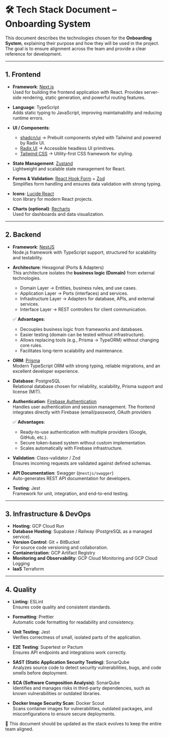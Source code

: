 # 🛠️ Tech Stack Document – Onboarding System

This document describes the technologies chosen for the **Onboarding System**, explaining their purpose and how they will be used in the project. The goal is to ensure alignment across the team and provide a clear reference for development.

---

## 1. Frontend

- **Framework**: [Next.js](https://nextjs.org/)  
  Used for building the frontend application with React. Provides server-side rendering, static generation, and powerful routing features.  

- **Language**: TypeScript  
  Adds static typing to JavaScript, improving maintainability and reducing runtime errors.  

- **UI / Components**:  
  - [shadcn/ui](https://ui.shadcn.com/) → Prebuilt components styled with Tailwind and powered by Radix UI.  
  - [Radix UI](https://www.radix-ui.com/) → Accessible headless UI primitives.  
  - [Tailwind CSS](https://tailwindcss.com/) → Utility-first CSS framework for styling.  

- **State Management**: [Zustand](https://zustand-demo.pmnd.rs/)  
  Lightweight and scalable state management for React.  

- **Forms & Validation**: [React Hook Form](https://react-hook-form.com/) + [Zod](https://zod.dev/)  
  Simplifies form handling and ensures data validation with strong typing.  

- **Icons**: [Lucide React](https://lucide.dev/)  
  Icon library for modern React projects.  

- **Charts (optional)**: [Recharts](https://recharts.org/)  
  Used for dashboards and data visualization.  

---

## 2. Backend

- **Framework**: [NestJS](https://nestjs.com/)  
  Node.js framework with TypeScript support, structured for scalability and testability.  

- **Architecture**: Hexagonal (Ports & Adapters)  
  This architecture isolates the **business logic (Domain)** from external technologies.  
  - Domain Layer → Entities, business rules, and use cases.  
  - Application Layer → Ports (interfaces) and services.  
  - Infrastructure Layer → Adapters for database, APIs, and external services.  
  - Interface Layer → REST controllers for client communication.  

  ✅ **Advantages**:  
  - Decouples business logic from frameworks and databases.  
  - Easier testing (domain can be tested without infrastructure).  
  - Allows replacing tools (e.g., Prisma → TypeORM) without changing core rules.  
  - Facilitates long-term scalability and maintenance.  

- **ORM**: [Prisma](https://www.prisma.io/)  
  Modern TypeScript ORM with strong typing, reliable migrations, and an excellent developer experience.  

- **Database**: PostgreSQL  
  Relational database chosen for reliability, scalability, Prisma support and license (MIT).  

- **Authentication**: [Firebase Authentication](https://firebase.google.com/products/auth)  
  Handles user authentication and session management. The frontend integrates directly with Firebase (email/password, OAuth providers

  ✅ **Advantages**:  
  - Ready-to-use authentication with multiple providers (Google, GitHub, etc.).  
  - Secure token-based system without custom implementation.  
  - Scales automatically with Firebase infrastructure.  


- **Validation**: Class-validator / Zod  
  Ensures incoming requests are validated against defined schemas.  

- **API Documentation**: Swagger (`@nestjs/swagger`)  
  Auto-generates REST API documentation for developers.  

- **Testing**: Jest  
  Framework for unit, integration, and end-to-end testing.  

---

## 3. Infrastructure & DevOps

- **Hosting**:  GCP Cloud Run
- **Database Hosting**: Supabase / Railway (PostgreSQL as a managed service).  
- **Version Control**: Git + BitBucket  
  For source code versioning and collaboration.  
- **Containerization**: GCP Artifact Registry
- **Monitoring and Observability**: GCP Cloud Monitoring and GCP Cloud Logging
- **IaaS** Terraform
---

## 4. Quality

- **Linting**: ESLint  
  Ensures code quality and consistent standards.  

- **Formatting**: Prettier  
  Automatic code formatting for readability and consistency.  

- **Unit Testing**: Jest  
  Verifies correctness of small, isolated parts of the application.  

- **E2E Testing**: Supertest or Pactum  
  Ensures API endpoints and integrations work correctly.  

- **SAST (Static Application Security Testing)**: SonarQube  
  Analyzes source code to detect security vulnerabilities, bugs, and code smells before deployment.  

- **SCA (Software Composition Analysis)**: SonarQube  
  Identifies and manages risks in third-party dependencies, such as known vulnerabilities or outdated libraries.  

- **Docker Image Security Scan**: Docker Scout  
  Scans container images for vulnerabilities, outdated packages, and misconfigurations to ensure secure deployments.  






📌 This document should be updated as the stack evolves to keep the entire team aligned.
